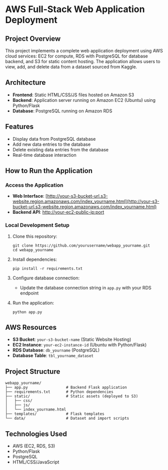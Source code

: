 # AWS Full-Stack Web Application Deployment

## Project Overview
This project implements a complete web application deployment using AWS cloud services: EC2 for compute, RDS with PostgreSQL for database backend, and S3 for static content hosting. The application allows users to view, add, and delete data from a dataset sourced from Kaggle.

## Architecture
- **Frontend**: Static HTML/CSS/JS files hosted on Amazon S3
- **Backend**: Application server running on Amazon EC2 (Ubuntu) using Python/Flask
- **Database**: PostgreSQL running on Amazon RDS

## Features
- Display data from PostgreSQL database
- Add new data entries to the database
- Delete existing data entries from the database
- Real-time database interaction

## How to Run the Application

### Access the Application
- **Web Interface**: [http://your-s3-bucket-url.s3-website.region.amazonaws.com/index_yourname.html](http://your-s3-bucket-url.s3-website.region.amazonaws.com/index_yourname.html)
- **Backend API**: [http://your-ec2-public-ip:port](http://your-ec2-public-ip:port)

### Local Development Setup
1. Clone this repository:
   ```
   git clone https://github.com/yourusername/webapp_yourname.git
   cd webapp_yourname
   ```

2. Install dependencies:
   ```
   pip install -r requirements.txt
   ```

3. Configure database connection:
   - Update the database connection string in `app.py` with your RDS endpoint

4. Run the application:
   ```
   python app.py
   ```

## AWS Resources
- **S3 Bucket**: `your-s3-bucket-name` (Static Website Hosting)
- **EC2 Instance**: `your-ec2-instance-id` (Ubuntu with Python/Flask)
- **RDS Database**: `db_yourname` (PostgreSQL)
- **Database Table**: `tbl_yourname_dataset`

## Project Structure
```
webapp_yourname/
├── app.py                 # Backend Flask application
├── requirements.txt       # Python dependencies
├── static/                # Static assets (deployed to S3)
│   ├── css/
│   ├── js/
│   └── index_yourname.html
├── templates/             # Flask templates
└── data/                  # Dataset and import scripts
```

## Technologies Used
- AWS (EC2, RDS, S3)
- Python/Flask
- PostgreSQL
- HTML/CSS/JavaScript
